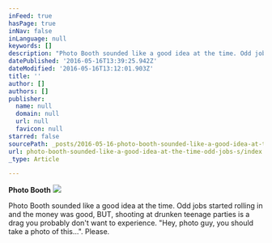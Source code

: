 ```yaml
---
inFeed: true
hasPage: true
inNav: false
inLanguage: null
keywords: []
description: "Photo Booth sounded like a good idea at the time. Odd jobs started rolling in and the money was good, BUT, shooting at drunken teenage parties is a drag you probably don't want to experience. \"Hey, photo guy, you should take a photo of this...\". Please.  "
datePublished: '2016-05-16T13:39:25.942Z'
dateModified: '2016-05-16T13:12:01.903Z'
title: ''
author: []
authors: []
publisher:
  name: null
  domain: null
  url: null
  favicon: null
starred: false
sourcePath: _posts/2016-05-16-photo-booth-sounded-like-a-good-idea-at-the-time-odd-jobs-s.md
url: photo-booth-sounded-like-a-good-idea-at-the-time-odd-jobs-s/index.html
_type: Article

---
```

**Photo Booth**
![](https://the-grid-user-content.s3-us-west-2.amazonaws.com/8adf1927-9cb5-4550-955e-a7f2fa628009.jpg)

Photo Booth sounded like a good idea at the time. Odd jobs started rolling in and the money was good, BUT, shooting at drunken teenage parties is a drag you probably don't want to experience. "Hey, photo guy, you should take a photo of this...". Please.